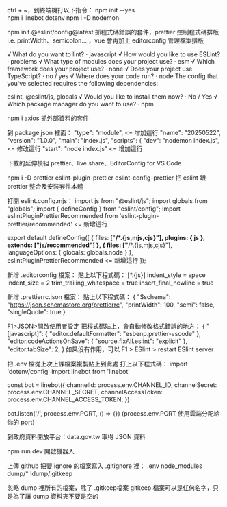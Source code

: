 ctrl + ~，到終端機打以下指令：
npm init --yes  
npm i linebot dotenv
npm i -D nodemon

<!-- npm i -D eslint   -->

npm init @eslint/config@latest 抓程式碼錯誤的套件，prettier 控制程式碼排版 i.e. printWidth、semicolon... ，vue 會再加上 editorconfig 管理檔案排版

√ What do you want to lint? · javascript
√ How would you like to use ESLint? · problems
√ What type of modules does your project use? · esm
√ Which framework does your project use? · none
√ Does your project use TypeScript? · no / yes
√ Where does your code run? · node
The config that you've selected requires the following dependencies:

eslint, @eslint/js, globals
√ Would you like to install them now? · No / Yes
√ Which package manager do you want to use? · npm

npm i axios 抓外部資料的套件

到 package.json 裡面：
"type": "module", <= 增加這行
"name": "20250522",
"version": "1.0.0",
"main": "index.js",
"scripts": {
"dev": "nodemon index.js", <= 修改這行
"start": "node index.js" <= 增加這行

下載的延伸模組 prettier、live share、EditorConfig for VS Code

npm i -D prettier eslint-plugin-prettier eslint-config-prettier
把 eslint 跟 prettier 整合及安裝套件本體

打開 eslint.config.mjs：
import js from "@eslint/js";
import globals from "globals";
import { defineConfig } from "eslint/config";
import eslintPluginPrettierRecommended from 'eslint-plugin-prettier/recommended' <= 新增這行

export default defineConfig([
{ files: ["**/*.{js,mjs,cjs}"], plugins: { js }, extends: ["js/recommended"] },
{ files: ["**/*.{js,mjs,cjs}"], languageOptions: { globals: globals.node } },
eslintPluginPrettierRecommended <= 新增這行
]);

新增 .editorconfig 檔案：
貼上以下程式碼：
[*.{js}]
indent_style = space
indent_size = 2
trim_trailing_whitespace = true
insert_final_newline = true

新增 .prettierrc.json 檔案：
貼上以下程式碼：
{
"$schema": "https://json.schemastore.org/prettierrc",
"printWidth": 100,
"semi": false,
"singleQuote": true
}

F1>JSON>開啟使用者設定
把程式碼貼上，會自動修改格式錯誤的地方：
{
"[javascript]": {
"editor.defaultFormatter": "esbenp.prettier-vscode"
},
"editor.codeActionsOnSave": {
"source.fixAll.eslint": "explicit"
},
"editor.tabSize": 2,
}
如果沒有作用，可以 F1 > ESlint > restart ESlint server

把 .env 檔從上次上課檔案複製貼上到此處
打上以下程式碼：
import 'dotenv/config'
import linebot from 'linebot'

const bot = linebot({
channelId: process.env.CHANNEL_ID,
channelSecret: process.env.CHANNEL_SECRET,
channelAccessToken: process.env.CHANNEL_ACCESS_TOKEN,
})

bot.listen('/', process.env.PORT, () => {})
(process.env.PORT 使用雲端分配給你的 port)

到政府資料開放平台：data.gov.tw 取得 JSON 資料

npm run dev 開啟機器人

上傳 github 把要 ignore 的檔案寫入 .gitignore 裡：
.env
node_modules
dump/\*
!dump/.gitkeep

忽略 dump 裡所有的檔案，除了 .gitkeep檔案
gitkeep 檔案可以是任何名字，只是為了讓 dump 資料夾不要是空的
